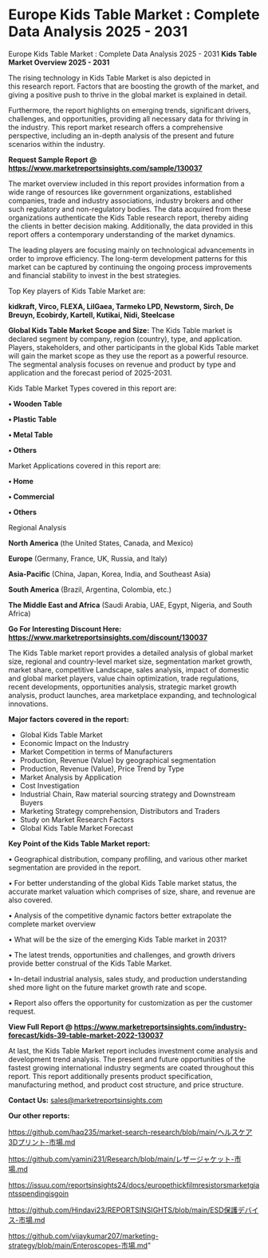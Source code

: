 # Europe Kids Table Market : Complete Data Analysis 2025 - 2031
Europe Kids Table Market : Complete Data Analysis 2025 - 2031
<Strong> Kids Table Market Overview 2025 - 2031</strong>

The rising technology in Kids Table Market is also depicted in this research report. Factors that are boosting the growth of the market, and giving a positive push to thrive in the global market is explained in detail.

Furthermore, the report highlights on emerging trends, significant drivers, challenges, and opportunities, providing all necessary data for thriving in the industry. This report market research offers a comprehensive perspective, including an in-depth analysis of the present and future scenarios within the industry.

<strong>Request Sample Report @ <a href=https://www.marketreportsinsights.com/sample/130037>https://www.marketreportsinsights.com/sample/130037</a></strong>

The market overview included in this report provides information from a wide range of resources like government organizations, established companies, trade and industry associations, industry brokers and other such regulatory and non-regulatory bodies. The data acquired from these organizations authenticate the Kids Table research report, thereby aiding the clients in better decision making. Additionally, the data provided in this report offers a contemporary understanding of the market dynamics.

The leading players are focusing mainly on technological advancements in order to improve efficiency. The long-term development patterns for this market can be captured by continuing the ongoing process improvements and financial stability to invest in the best strategies.

Top Key players of Kids Table Market are:

<strong>kidkraft, Virco, FLEXA, LilGaea, Tarmeko LPD, Newstorm, Sirch, De Breuyn, Ecobirdy, Kartell, Kutikai, Nidi, Steelcase</strong>

<strong><b>Global Kids Table Market Scope and Size:</b></strong>
The Kids Table market is declared segment by company, region (country), type, and application. Players, stakeholders, and other participants in the global Kids Table market will gain the market scope as they use the report as a powerful resource. The segmental analysis focuses on revenue and product by type and application and the forecast period of 2025-2031.

Kids Table Market Types covered in this report are:

<strong>• Wooden Table

• Plastic Table

• Metal Table

• Others</strong>

Market Applications covered in this report are:

<strong>• Home

• Commercial

• Others</strong> 

Regional Analysis

<strong>North America</strong> (the United States, Canada, and Mexico)

<strong>Europe</strong> (Germany, France, UK, Russia, and Italy)

<strong>Asia-Pacific</strong> (China, Japan, Korea, India, and Southeast Asia)

<strong>South America</strong> (Brazil, Argentina, Colombia, etc.)

<strong>The Middle East and Africa</strong> (Saudi Arabia, UAE, Egypt, Nigeria, and South Africa)

<strong>Go For Interesting Discount Here: <a href=https://www.marketreportsinsights.com/discount/130037>https://www.marketreportsinsights.com/discount/130037</a></strong>

The Kids Table market report provides a detailed analysis of global market size, regional and country-level market size, segmentation market growth, market share, competitive Landscape, sales analysis, impact of domestic and global market players, value chain optimization, trade regulations, recent developments, opportunities analysis, strategic market growth analysis, product launches, area marketplace expanding, and technological innovations.

<strong><b>Major factors covered in the report:</b></strong>
<ul>
  <li>Global Kids Table Market </li>
  <li>Economic Impact on the Industry</li>
  <li>Market Competition in terms of Manufacturers</li>
  <li>Production, Revenue (Value) by geographical segmentation</li>
  <li>Production, Revenue (Value), Price Trend by Type</li>
  <li>Market Analysis by Application</li>
  <li>Cost Investigation</li>
  <li>Industrial Chain, Raw material sourcing strategy and Downstream Buyers</li>
  <li>Marketing Strategy comprehension, Distributors and Traders</li>
  <li>Study on Market Research Factors</li>
  <li>Global Kids Table Market Forecast</li>
</ul>

<strong><b>Key Point of the Kids Table Market report:</b></strong>

• Geographical distribution, company profiling, and various other market segmentation are provided in the report.

• For better understanding of the global Kids Table market status, the accurate market valuation which comprises of size, share, and revenue are also covered.

• Analysis of the competitive dynamic factors better extrapolate the complete market overview

• What will be the size of the emerging Kids Table market in 2031?

• The latest trends, opportunities and challenges, and growth drivers provide better construal of the Kids Table Market.

• In-detail industrial analysis, sales study, and production understanding shed more light on the future market growth rate and scope.

• Report also offers the opportunity for customization as per the customer request.

<strong><b>View Full Report @ <a href=https://www.marketreportsinsights.com/industry-forecast/kids-39-table-market-2022-130037>https://www.marketreportsinsights.com/industry-forecast/kids-39-table-market-2022-130037</a></b></strong>


At last, the Kids Table Market report includes investment come analysis and development trend analysis. The present and future opportunities of the fastest growing international industry segments are coated throughout this report. This report additionally presents product specification, manufacturing method, and product cost structure, and price structure.

<strong>Contact Us:</strong>
sales@marketreportsinsights.com

<strong>Our other reports:</strong>

<a href=https://github.com/haq235/market-search-research/blob/main/ヘルスケア3Dプリント-市場.md>https://github.com/haq235/market-search-research/blob/main/ヘルスケア3Dプリント-市場.md</a>

<a href=https://github.com/yamini231/Research/blob/main/レザージャケット-市場.md>https://github.com/yamini231/Research/blob/main/レザージャケット-市場.md</a>

<a href=https://issuu.com/reportsinsights24/docs/europethickfilmresistorsmarketgiantsspendingisgoin>https://issuu.com/reportsinsights24/docs/europethickfilmresistorsmarketgiantsspendingisgoin</a>

<a href=https://github.com/Hindavi23/REPORTSINSIGHTS/blob/main/ESD保護デバイス-市場.md>https://github.com/Hindavi23/REPORTSINSIGHTS/blob/main/ESD保護デバイス-市場.md</a>

<a href=https://github.com/vijaykumar207/marketing-strategy/blob/main/Enteroscopes-市場.md>https://github.com/vijaykumar207/marketing-strategy/blob/main/Enteroscopes-市場.md</a>"
